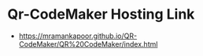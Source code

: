 # Qr-CodeMaker Hosting Link
-  https://mramankapoor.github.io/QR-CodeMaker/QR%20CodeMaker/index.html
